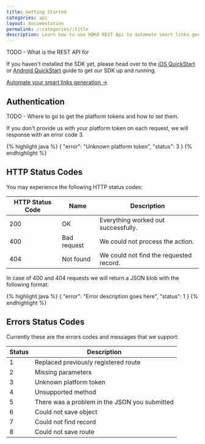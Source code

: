 ```yaml
---
title: Getting Started
categories: api
layout: documentation
permalink: /:categories/:title
description: Learn how to use HOKO REST Api to automate smart links generation.
---
```


TODO - What is the REST API for

If you haven't installed the SDK yet, please head over to the [iOS QuickStart](/quickstart/ios) or [Android QuickStart](/quickstart/android) guide to get our SDK up and running.

<a href="http://support.hokolinks.com/api/smartlinks/" class="btn-next">Automate your smart links generation &#8594;</a>

## Authentication

TODO - Where to go to get the platform tokens and how to set them.

If you don't provide us with your platform token on each request, we will response with an error code 3.

{% highlight java %}
{
  "error": "Unknown platform token",
  "status": 3
}
{% endhighlight %}

## HTTP Status Codes

You may experience the following HTTP status codes:

<table>
  <thead>
    <tr>
      <th>HTTP Status Code</th>
      <th>Name</th>
      <th>Description</th>
    </tr>
  </thead>
  <tbody>
    <tr>
      <td>200</td>
      <td>OK</td>
      <td>Everything worked out successfully.</td>
    </tr>
    <tr>
      <td>400</td>
      <td>Bad request</td>
      <td>We could not process the action.</td>
    </tr>
    <tr>
      <td>404</td>
      <td>Not found</td>
      <td>We could not find the requested record.</td>
    </tr>
  </tbody>
</table>

In case of 400 and 404 requests we will return a JSON blob with the following format:

{% highlight java %}
{
  "error": "Error description goes here",
  "status": 1
}
{% endhighlight %}

## Errors Status Codes

Currently these are the errors codes and messages that we support:

<table>
  <thead>
    <tr>
      <th>Status</th>
      <th>Description</th>
    </tr>
  </thead>
  <tbody>
    <tr>
      <td>1</td>
      <td>Replaced previously registered route</td>
    </tr>
    <tr>
      <td>2</td>
      <td>Missing parameters</td>
    </tr>
    <tr>
      <td>3</td>
      <td>Unknown platform token</td>
    </tr>
    <tr>
      <td>4</td>
      <td>Unsupported method</td>
    </tr>
    <tr>
      <td>5</td>
      <td>There was a problem in the JSON you submitted</td>
    </tr>
    <tr>
      <td>6</td>
      <td>Could not save object</td>
    </tr>
    <tr>
      <td>7</td>
      <td>Could not find record</td>
    </tr>
    <tr>
      <td>8</td>
      <td>Could not save route</td>
    </tr>
  </tbody>
</table>
